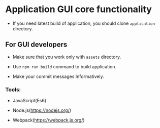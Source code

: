 # Application GUI core functionality

- If you need latest build of application, you should clone `application`
directory.

## For GUI developers

- Make sure that you work only with `assets` directory.

- Use `npm run build` command to build application.

- Make your commit messages Informatively.

### Tools:

- JavaScript(Es6)

- Node.js(https://nodejs.org/)

- Webpack(https://webpack.js.org/)

